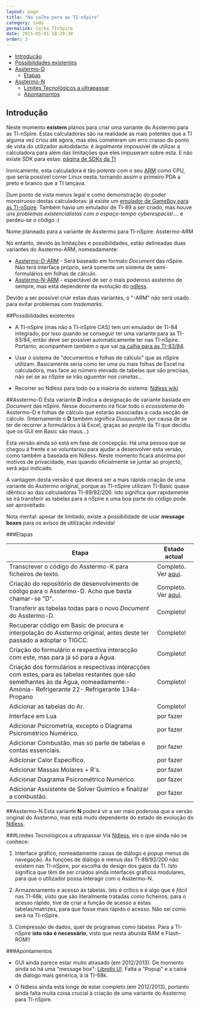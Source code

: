 ```yaml
---
layout: page
title: "Na calha para as TI-nSpire"
category: todo
permalink: Calha_TInSpire
date: 2015-05-01 18:29:39
order: 3
---
```


  * [Introdução](#introdução)
  * [Possibilidades existentes](#possibilidades-existentes)
  * [Asstermo-D](#asstermo-d)
    * [Etapas](#etapas)
  * [Asstermo-N](#asstermo-n)
    * [Limites Tecnológicos a ultrapassar](#limites-tecnológicos-a-ultrapassar)
    * [Apontamentos](#apontamentos)

## Introdução

Neste momento **existem** planos para criar uma variante do Asstermo para as TI-nSpire. Estas calculadoras são na realidade as mais potentes que a TI alguma vez criou até agora, mas eles cometeram um erro crasso do ponto de vista do utilizador autodidacta: é _legalmente_ impossível de utilizar a calculadora para além das limitações que eles impuseram sobre esta. E não existe SDK para estas: [página de SDKs da TI](http://education.ti.com/educationportal/sites/US/productCategory/us_sdk.html)

Ironicamente, esta calculadora é tão _potente_ com o seu [ARM](http://en.wikipedia.org/wiki/ARM_architecture) como CPU, que seria possível correr Linux nesta, tornando assim o primeiro PDA a preto e branco que a TI lançava.

Dum ponto de vista menos _legal_ e como demonstração do poder monstruoso destas calculadoras: já existe um [emulador de GameBoy para as TI-nSpire](http://omnimaga.org/index.php?topic=1301.0). Também havia um emulador de TI-89 a ser criado, mas houve uns _problemas existencialistas com o espaço-tempo cyberespacial_.... e perdeu-se o código :(

Nome planeado para a variante de Asstermo para TI-nSpire: Asstermo-ARM

No entanto, devido às limitações e possibilidades, estão delineadas duas variantes do Asstermo-ARM, nomeadamente:

* [Asstermo-D-ARM](#asstermo-d) - Será baseado em formato _Document_ das nSpire. Não terá interface próprio, será somente um sistema de semi-formulários em folhas de cálculo.
* [Asstermo-N-ARM](#asstermo-n) - espectável de ser o mais poderoso asstermo de sempre, mas está dependente da evolução do [ndless](http://hackspire.unsads.com/wiki/index.php/main_page).

Devido a ser possível criar estas duas variantes, o "-ARM" não será usado para evitar problemas com _trademarks_.


##Possibilidades existentes

* A TI-nSpire (mas não a TI-nSpire CAS) tem um emulador de TI-84 integrado, por isso quando se conseguir ter uma variante para as TI-83/84, então deve ser possível automaticamente ter nas TI-nSpire. Portanto, acompanhem também o que vai [na calha para as TI-83/84](/Calha_TI83_84).

* Usar o sistema de "documentos e folhas de cálculo" que as nSpire utilizam. Basicamente seria como ter uma ou mais folhas de Excel na calculadora, mas face ao número elevado de tabelas que são precisas, não sei se as nSpire se irão <i>aguentar nas canetas</i>...

* Recorrer ao Ndless para todo ou a maioria do sistema: [Ndless wiki](http://hackspire.unsads.com/wiki/index.php/Main_Page)



##Asstermo-D
Esta variante <b>D</b> indica a designação de variante basiada em <i>Document</i> das nSpire. Nesse documento irá ficar todo o <i>ecossistema</i> do Asstermo-D e folhas de cálculo que estarão associadas a cada secção de cálculo. (Internamente o <b>D</b> também significa <i>Duuuuuhhh</i>, por causa de se ter de recorrer a formulários à lá Excel, graças ao <i>people</i> da TI que decidiu que os GUI em Basic são maus...)

Esta versão ainda só está em fase de concepção. Há uma pessoa que se chegou à frente e se voluntariou para ajudar a desenvolver esta versão, como também a baseada em Ndless. Neste momento ficará anónima por motivos de privacidade, mas quando oficialmente se juntar ao projecto, será aqui indicado.

A vantagem desta versão é que deverá ser a mais rápida criação de uma variante do Asstermo original, porque as TI-nSpire utilizam TI-Basic quase idêntico ao das calculadoras TI-89/92/200. Isto significa que rapidamente se irá transferir as tabelas para a nSpire e uma boa parte do código pode ser aproveitado.

Nota mental: apesar de limitado, existe a possibilidade de usar <b>message boxes</b> para os avisos de utilização indevida!


###Etapas

<b>Etapa</b> | <b>Estado actual</b>
--- | ---
Transcrever o código do Asstermo-K para ficheiros de texto. | Completo. Ver [aqui](https://github.com/asstermo/K/tree/master/codigo_em_texto_puro).
Criação do repositório de desenvolvimento de código para o Asstermo-D. Acho que basta chamar-se "D". | Completo. Ver [aqui](https://github.com/asstermo/D/). 
Transferir as tabelas todas para o novo <i>Document</i> do Asstermo-D. | Completo!
Recuperar código em Basic de procura e interpolação do Asstermo original, antes deste ter passado a adoptar o TIGCC. | Completo!
Criação do formulário e respectiva interacção com este, mas para já só para a Água. | Completo!
Criação dos formulários e respectivas interacções com estes, para as tabelas restantes que são semelhantes às da Água, nomeadamente:- Amónia- Refrigerante 22- Refrigerante 134a- Propano | Completo!
Adicionar as tabelas do Ar. | Completo!
Interface em Lua | por fazer
Adicionar Psicrometria, excepto o Diagrama Psicrométrico Numérico. | por fazer
Adicionar Combustão, mas só parte de tabelas e contas essenciais. | por fazer
Adicionar Calor Específico. | por fazer
Adicionar Massas Molares + R's. | por fazer
Adicionar Diagrama Psicrométrico Numérico. | por fazer
Adicionar Assistente de Solver Químico e finalizar a combustão. | por fazer


##Asstermo-N
Esta variante <b>N</b> poderá vir a ser mais poderosa que a versão original do Asstermo, mas está muito dependente do estado de evolução do [Ndless](http://hackspire.unsads.com/wiki/index.php/Main_Page).


###Limites Tecnológicos a ultrapassar
Via [Ndless](http://hackspire.unsads.com/wiki/index.php/Main_Page), eis o que ainda não se conhece:

1. Interface gráfico, nomeadamente caixas de diálogo e popup menus de navegação. As funções de diálogo e menus das TI-89/92/200 não existem nas TI-nSpire, por escolha de design dos gajos da TI. Isto significa que têm de ser criados ainda interfaces gráficos modulares, para que o utilizador possa interagir com o Asstermo-N.

2. Armazenamento e acesso às tabelas. Isto é crítico e é algo que é <i>fácil</i> nas TI-68k, visto que são literalmente tratadas como ficheiros; para o acesso rápido, tive de criar a função de acesso a estas tabelas/matrizes, para que fosse mais rápido o acesso. Não sei como será na TI-nSpire.

3. Compressão de dados, quer de programas como tabelas. Para a TI-nSpire <b>isto não é necessário</b>, visto que nesta abunda RAM e Flash-ROM!!


###Apontamentos

* GUI ainda parece estar muito atrasado (em 2012/2013). De momento ainda só há uma "message box": [Libndls UI](http://hackspire.unsads.com/wiki/index.php/Libndls#UI). Falta a "Popup" e a caixa de diálogo mais genérica, à lá TI-68k.

* O Ndless ainda está longe de estar completo (em 2012/2013), portanto ainda falta muita coisa crucial à criação de uma variante do Asstermo para TI-nSpire.
